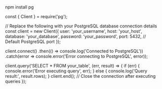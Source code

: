 npm install pg

const { Client } = require('pg');

// Replace the following with your PostgreSQL database connection details
const client = new Client({
  user: 'your_username',
  host: 'your_host',
  database: 'your_database',
  password: 'your_password',
  port: 5432, // Default PostgreSQL port
});


client.connect()
   .then(() => console.log('Connected to PostgreSQL'))
   .catch(error => console.error('Error connecting to PostgreSQL', error));
   
client.query('SELECT * FROM your_table', (err, result) => {
  if (err) {
    console.error('Error executing query', err);
  } else {
    console.log('Query result:', result.rows);
  }
  client.end(); // Close the connection after executing queries
});
